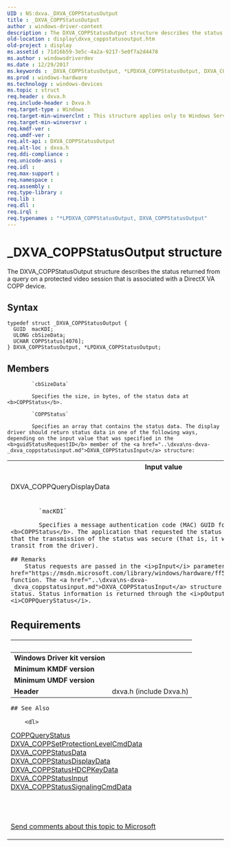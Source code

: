 ```yaml
---
UID : NS:dxva._DXVA_COPPStatusOutput
title : _DXVA_COPPStatusOutput
author : windows-driver-content
description : The DXVA_COPPStatusOutput structure describes the status returned from a query on a protected video session that is associated with a DirectX VA COPP device.
old-location : display\dxva_coppstatusoutput.htm
old-project : display
ms.assetid : 71d16b59-3e5c-4a2a-9217-5e0f7a2d4478
ms.author : windowsdriverdev
ms.date : 12/29/2017
ms.keywords : _DXVA_COPPStatusOutput, *LPDXVA_COPPStatusOutput, DXVA_COPPStatusOutput
ms.prod : windows-hardware
ms.technology : windows-devices
ms.topic : struct
req.header : dxva.h
req.include-header : Dxva.h
req.target-type : Windows
req.target-min-winverclnt : This structure applies only to Windows Server 2003 with SP1 and later, and Windows XP with SP2 and later.
req.target-min-winversvr : 
req.kmdf-ver : 
req.umdf-ver : 
req.alt-api : DXVA_COPPStatusOutput
req.alt-loc : dxva.h
req.ddi-compliance : 
req.unicode-ansi : 
req.idl : 
req.max-support : 
req.namespace : 
req.assembly : 
req.type-library : 
req.lib : 
req.dll : 
req.irql : 
req.typenames : "*LPDXVA_COPPStatusOutput, DXVA_COPPStatusOutput"
---
```


# _DXVA_COPPStatusOutput structure
The DXVA_COPPStatusOutput structure describes the status returned from a query on a protected video session that is associated with a DirectX VA COPP device.

## Syntax
````
typedef struct _DXVA_COPPStatusOutput {
  GUID  macKDI;
  ULONG cbSizeData;
  UCHAR COPPStatus[4076];
} DXVA_COPPStatusOutput, *LPDXVA_COPPStatusOutput;
````

## Members

        
            `cbSizeData`

            Specifies the size, in bytes, of the status data at <b>COPPStatus</b>.
        
            `COPPStatus`

            Specifies an array that contains the status data. The display driver should return status data in one of the following ways, depending on the input value that was specified in the <b>guidStatusRequestID</b> member of the <a href="..\dxva\ns-dxva-_dxva_coppstatusinput.md">DXVA_COPPStatusInput</a> structure: 

<table>
<tr>
<th>Input value</th>
<th>Output status data</th>
</tr>
<tr>
<td>
DXVA_COPPQueryDisplayData

</td>
<td>
Pointer to a <a href="..\dxva\ns-dxva-_dxva_coppstatusdisplaydata.md">DXVA_COPPStatusDisplayData</a> structure

</td>
</tr>
<tr>
<td>
        
            `macKDI`

            Specifies a message authentication code (MAC) GUID for the status at <b>COPPStatus</b>. The application that requested the status can use the MAC to verify that the transmission of the status was secure (that is, it was not tampered with in transit from the driver).

    ## Remarks
        Status requests are passed in the <i>pInput</i> parameter of the <a href="https://msdn.microsoft.com/library/windows/hardware/ff539652">COPPQueryStatus</a> function. The <a href="..\dxva\ns-dxva-_dxva_coppstatusinput.md">DXVA_COPPStatusInput</a> structure describes a request for status. Status information is returned through the <i>pOutput</i> parameter of <i>COPPQueryStatus</i>.

## Requirements
| &nbsp; | &nbsp; |
| ---- |:---- |
| **Windows Driver kit version** |  |
| **Minimum KMDF version** |  |
| **Minimum UMDF version** |  |
| **Header** | dxva.h (include Dxva.h) |

    ## See Also

        <dl>
<dt>
<a href="https://msdn.microsoft.com/library/windows/hardware/ff539652">COPPQueryStatus</a>
</dt>
<dt>
<a href="..\dxva\ns-dxva-_dxva_coppsetprotectionlevelcmddata.md">DXVA_COPPSetProtectionLevelCmdData</a>
</dt>
<dt>
<a href="..\dxva\ns-dxva-_dxva_coppstatusdata.md">DXVA_COPPStatusData</a>
</dt>
<dt>
<a href="..\dxva\ns-dxva-_dxva_coppstatusdisplaydata.md">DXVA_COPPStatusDisplayData</a>
</dt>
<dt>
<a href="..\dxva\ns-dxva-_dxva_coppstatushdcpkeydata.md">DXVA_COPPStatusHDCPKeyData</a>
</dt>
<dt>
<a href="..\dxva\ns-dxva-_dxva_coppstatusinput.md">DXVA_COPPStatusInput</a>
</dt>
<dt>
<a href="..\dxva\ns-dxva-_dxva_coppstatussignalingcmddata.md">DXVA_COPPStatusSignalingCmdData</a>
</dt>
</dl>
 

 

<a href="mailto:wsddocfb@microsoft.com?subject=Documentation%20feedback [display\display]:%20DXVA_COPPStatusOutput structure%20 RELEASE:%20(12/29/2017)&amp;body=%0A%0APRIVACY STATEMENT%0A%0AWe use your feedback to improve the documentation. We don't use your email address for any other purpose, and we'll remove your email address from our system after the issue that you're reporting is fixed. While we're working to fix this issue, we might send you an email message to ask for more info. Later, we might also send you an email message to let you know that we've addressed your feedback.%0A%0AFor more info about Microsoft's privacy policy, see http://privacy.microsoft.com/en-us/default.aspx." title="Send comments about this topic to Microsoft">Send comments about this topic to Microsoft</a>